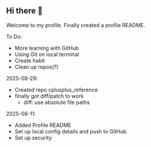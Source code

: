 ## Hi there 👋

Welcome to my profile. Finally created a profile README.  

To Do:
* More learning with GitHub
* Using Git on local terminal
* Create habit
* Clean up repos(?)

2025-08-29:
- Created repo cplusplus_reference
- finally got diff/patch to work
    - diff: use absolute file paths

2025-08-11:
- Added Profile README
- Set up local config details and push to GitHub
- Set up security

<!--
**Sti11itS/Sti11itS** is a ✨ _special_ ✨ repository because its `README.md` (this file) appears on your GitHub profile.

Here are some ideas to get you started:

- 🔭 I’m currently working on ...
- 🌱 I’m currently learning ...
- 👯 I’m looking to collaborate on ...
- 🤔 I’m looking for help with ...
- 💬 Ask me about ...
- 📫 How to reach me: ...
- 😄 Pronouns: ...
- ⚡ Fun fact: ...
-->
